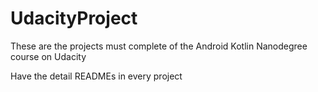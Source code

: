 # UdacityProject
These are the projects must complete of the Android Kotlin Nanodegree course on Udacity

Have the detail READMEs in every project
